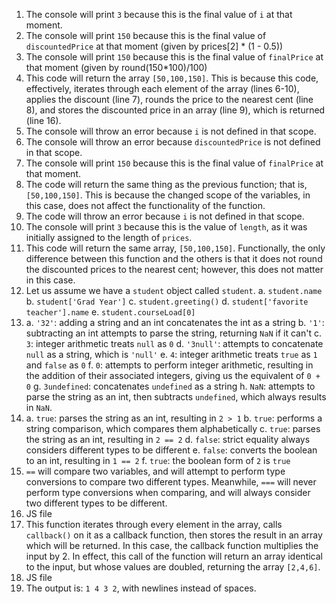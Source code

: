 1. The console will print `3` because this is the final value of `i` at that moment.
2. The console will print `150` because this is the final value of `discountedPrice` at that moment (given by prices[2] * (1 - 0.5))
3. The console will print `150` because this is the final value of `finalPrice` at that moment (given by round(150*100)/100)
4. This code will return the array `[50,100,150]`. This is because this code, effectively, iterates through each element of the array (lines 6-10), applies the discount (line 7), rounds the price to the nearest cent (line 8), and stores the discounted price in an array (line 9), which is returned (line 16).
5. The console will throw an error because `i` is not defined in that scope.
6. The console will throw an error because `discountedPrice` is not defined in that scope.
7. The console will print `150` because this is the final value of `finalPrice` at that moment.
8. The code will return the same thing as the previous function; that is, `[50,100,150]`. This is because the changed scope of the variables, in this case, does not affect the functionality of the function.
9. The code will throw an error because `i` is not defined in that scope.
10. The console will print `3` because this is the value of `length`, as it was initially assigned to the length of `prices`.
11. This code will return the same array, `[50,100,150]`. Functionally, the only difference between this function and the others is that it does not round the discounted prices to the nearest cent; however, this does not matter in this case.
12. Let us assume we have a `student` object called `student`.
    a. `student.name`
    b. `student['Grad Year']`
    c. `student.greeting()`
    d. `student['favorite teacher'].name`
    e. `student.courseLoad[0]`
13. 
    a. `'32'`: adding a string and an int concatenates the int as a string
    b. `'1'`: subtracting an int attempts to parse the string, returning `NaN` if it can't
    c. `3`: integer arithmetic treats `null` as `0`
    d. `'3null'`: attempts to concatenate `null` as a string, which is `'null'`
    e. `4`: integer arithmetic treats `true` as `1` and `false` as `0`
    f. `0`: attempts to perform integer arithmetic, resulting in the addition of their associated integers, giving us the equivalent of `0 + 0`
    g. `3undefined`: concatenates `undefined` as a string
    h. `NaN`: attempts to parse the string as an int, then subtracts `undefined`, which always results in `NaN`.
14. 
    a. `true`: parses the string as an int, resulting in `2 > 1`
    b. `true`: performs a string comparison, which compares them alphabetically
    c. `true`: parses the string as an int, resulting in `2 == 2`
    d. `false`: strict equality always considers different types to be different
    e. `false`: converts the boolean to an int, resulting in `1 == 2`
    f. `true`: the boolean form of `2` is `true`
15. `==` will compare two variables, and will attempt to perform type conversions to compare two different types. Meanwhile, `===` will never perform type conversions when comparing, and will always consider two different types to be different.
16. JS file
17. This function iterates through every element in the array, calls `callback()` on it as a callback function, then stores the result in an array which will be returned. In this case, the callback function multiplies the input by 2. In effect, this call of the function will return an array identical to the input, but whose values are doubled, returning the array `[2,4,6]`.
18. JS file
19. The output is: `1 4 3 2`, with newlines instead of spaces.